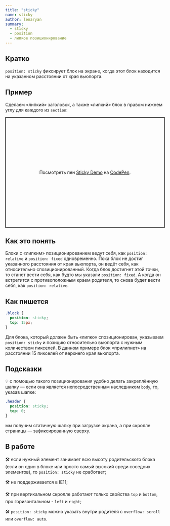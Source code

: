 ```yaml
---
title: "sticky"
name: sticky
author: lenaryan
summary:
  - sticky
  - position
  - липкое позиционирование
---
```


## Кратко

`position: sticky` фиксирует блок на экране, когда этот блок находится на указанном расстоянии от края вьюпорта.

## Пример

Сделаем «липкий» заголовок, а также «липкий» блок в правом нижнем углу для каждого из `section`:

<p class="codepen" data-height="350" data-theme-id="light" data-default-tab="result" data-user="lenaryan" data-slug-hash="gOgNxoy" style="height: 350px; box-sizing: border-box; display: flex; align-items: center; justify-content: center; border: 2px solid; margin: 1em 0; padding: 1em;" data-pen-title="Sticky Demo">
  <span>Посмотреть пен <a href="https://codepen.io/lenaryan/pen/gOgNxoy">
  Sticky Demo</a> на <a href="https://codepen.io">CodePen</a>.</span>
</p>
<script async src="https://cpwebassets.codepen.io/assets/embed/ei.js"></script>

## Как это понять

Блоки с «липким» позиционированием ведут себя, как `position: relative` и `position: fixed` одновременно. Пока блок не достиг указанного расстояния от края вьюпорта, он ведёт себя, как относительно спозиционированный. Когда блок достигнет этой точки, то станет вести себя, как будто мы указали `position: fixed`. А когда он встретится с противоположным краем родителя, то снова будет вести себя, как `position: relative`.

## Как пишется

```css
.block {
  position: sticky;
  top: 15px;
}
```

Для блока, который должен быть «липко» спозиционирован, указываем `position: sticky` и позицию относительно вьюпорта с нужным количеством пикселей. В данном примере блок «прилипнет» на расстоянии 15 пикселей от верхнего края вьюпорта.

## Подсказки

💡 с помощью такого позиционирования удобно делать закреплённую шапку — если она является непосредственным наследником `body`, то, указав шапке:

```css
.header {
  position: sticky;
  top: 0;
}
```

мы получим статичную шапку при загрузке экрана, а при скролле страницы — зафиксированную сверху.

## В работе

🛠 если нужный элемент занимает всю высоту родительского блока (если он один в блоке или просто самый высокий среди соседних элементов), то `position: sticky` не сработает;

🛠 не поддерживается в IE11;

🛠 при вертикальном скролле работают только свойства `top` и `bottom`, про горизонтальном - `left` и `right`;

🛠 `position: sticky` можно указать внутри родителя с `overflow: scroll` или `overflow: auto`.
